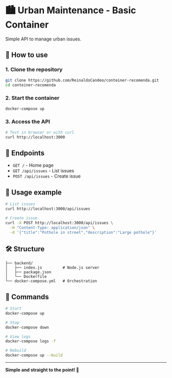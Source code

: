 # 🏙️ Urban Maintenance - Basic Container

Simple API to manage urban issues.

## 🚀 How to use

### 1. Clone the repository
```bash
git clone https://github.com/ReinaldoCandeo/conteiner-recomenda.git
cd conteiner-recomenda
```

### 2. Start the container
```bash
docker-compose up
```

### 3. Access the API
```bash
# Test in browser or with curl
curl http://localhost:3000
```

## 📡 Endpoints

- `GET /` - Home page
- `GET /api/issues` - List issues
- `POST /api/issues` - Create issue

## 📝 Usage example

```bash
# List issues
curl http://localhost:3000/api/issues

# Create issue
curl -X POST http://localhost:3000/api/issues \
  -H "Content-Type: application/json" \
  -d '{"title":"Pothole in street","description":"Large pothole"}'
```

## 🛠️ Structure

```
├── backend/
│   ├── index.js         # Node.js server
│   ├── package.json
│   └── Dockerfile
└── docker-compose.yml   # Orchestration
```

## 🔧 Commands

```bash
# Start
docker-compose up

# Stop
docker-compose down

# View logs
docker-compose logs -f

# Rebuild
docker-compose up --build
```

---

**Simple and straight to the point! 🎯**

